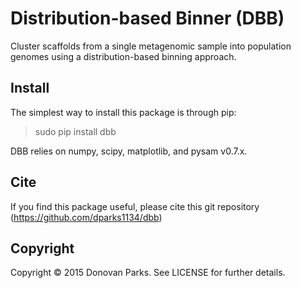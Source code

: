 # Distribution-based Binner (DBB)

Cluster scaffolds from a single metagenomic sample into population genomes using a distribution-based binning approach.


## Install

The simplest way to install this package is through pip:
> sudo pip install dbb

DBB relies on numpy, scipy, matplotlib, and pysam v0.7.x. 

## Cite

If you find this package useful, please cite this git repository (https://github.com/dparks1134/dbb)

## Copyright

Copyright © 2015 Donovan Parks. See LICENSE for further details.
